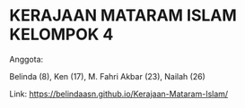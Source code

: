 # KERAJAAN MATARAM ISLAM KELOMPOK 4
Anggota:

Belinda (8), Ken (17), M. Fahri Akbar (23), Nailah (26)

Link: https://belindaasn.github.io/Kerajaan-Mataram-Islam/
